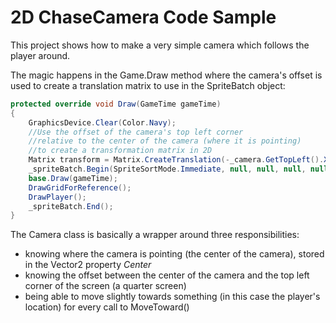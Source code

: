 # 2D ChaseCamera Code Sample
This project shows how to make a very simple camera which follows the player around.


The magic happens in the Game.Draw method where the camera's offset is used to create a translation matrix to use in the SpriteBatch object:  
```C#
protected override void Draw(GameTime gameTime)
{
    GraphicsDevice.Clear(Color.Navy);
    //Use the offset of the camera's top left corner
    //relative to the center of the camera (where it is pointing)
    //to create a transformation matrix in 2D
    Matrix transform = Matrix.CreateTranslation(-_camera.GetTopLeft().X, -_camera.GetTopLeft().Y, 0);
    _spriteBatch.Begin(SpriteSortMode.Immediate, null, null, null, null, null, transform);
    base.Draw(gameTime);
    DrawGridForReference();
    DrawPlayer();
    _spriteBatch.End();
}
```
The Camera class is basically a wrapper around three responsibilities:  
- knowing where the camera is pointing (the center of the camera), stored in the Vector2 property *Center*
- knowing the offset between the center of the camera and the top left corner of the screen (a quarter screen)
- being able to move slightly towards something (in this case the player's location) for every call to MoveToward()
